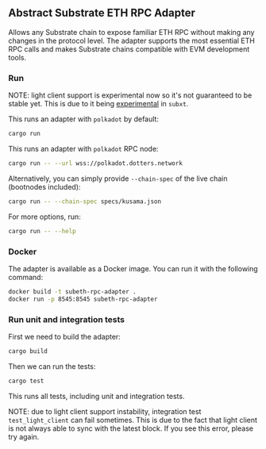 ## Abstract Substrate ETH RPC Adapter

Allows any Substrate chain to expose familiar ETH RPC without making any changes in the protocol level. The adapter supports the most essential ETH RPC calls and makes Substrate chains compatible with EVM development tools.

### Run

NOTE: light client support is experimental now so it's not guaranteed to be stable yet. This is due to it being [experimental](https://github.com/paritytech/subxt/blob/master/subxt/Cargo.toml#L71) in `subxt`.

This runs an adapter with `polkadot` by default:

```sh
cargo run
```

This runs an adapter with `polkadot` RPC node:

```sh
cargo run -- --url wss://polkadot.dotters.network
```

Alternatively, you can simply provide `--chain-spec` of the live chain (bootnodes included):

```sh
cargo run -- --chain-spec specs/kusama.json
```

For more options, run:

```sh
cargo run -- --help
```

### Docker

The adapter is available as a Docker image. You can run it with the following command:

```bash
docker build -t subeth-rpc-adapter .
docker run -p 8545:8545 subeth-rpc-adapter
```

### Run unit and integration tests

First we need to build the adapter:

```sh
cargo build
```

Then we can run the tests:

```sh
cargo test
```

This runs all tests, including unit and integration tests. 

NOTE: due to light client support instability, integration test `test_light_client` can fail sometimes. This is due to the fact that light client is not always able to sync with the latest block. If you see this error, please try again.
